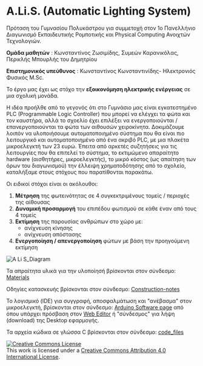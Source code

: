 # A.Li.S. (Automatic Lighting System)
Πρόταση του Γυμνασίου Πολυκάστρου για συμμετοχή στον 1ο Πανελλήνιο Διαγωνισμό Εκπαιδευτικής Ρομποτικής και Physical Computing Ανοιχτών Τεχνολογιών.

**Ομάδα μαθητών** : Κωνσταντίνος Ζωσιμίδης, Συμεών Καρανικόλας, Περικλής Μπουρλής του Δημητρίου 

**Επιστημονικός υπεύθυνος** : Κωνσταντίνος Κωνσταντινίδης- Ηλεκτρονιός Φυσικός M.Sc.


Το έργο μας έχει ως στόχο την **εξοικονόμηση ηλεκτρικής ενέργειας** σε μια σχολική μονάδα.

Η ιδέα προήλθε από το γεγονός ότι στο Γυμνάσιο μας είναι εγκατεστημένο PLC (Programmable Logic Controller) που μπορεί να ελέγχει τα φώτα και τον καυστήρα, αλλά το σχοελίο έχει επιλέξει να ενεργοποιούνται / επανεργοποιούνται τα φώτα των αιθουσών  χειροκίνητα. 
Δοκιμάζουμε λοιπόν να υλοποιήσουμε αυτοματοποιημένο σύστημα που θα είναι πιο λειτουργικό και αυτοματοποιημένο από ένα ακριβό PLC, με μια πλακέτα μικροελεγκτή των 23 ευρώ.
Έπειτα από αρκετές συζητήσεις για τις λειτουργίες που θα επιτελεί το σύστημα, το εκτιμώμενο απαραίτητο hardware (αισθητήρες, μικροελεγκτής), το μικρό κόστος (ως απαίτηση των όρων του διαγωνισμού) την έλλειψη χρηματοδότησης από το σχολείο, καταλήξαμε στους στόχους που παρατίθονται παρακάτω. 

Οι ειδικοί στόχοι είναι οι ακόλουθοι:

1) **Μέτρηση** της φωτεινότητας σε 4 συγκεκτριμένους τομείς / περιοχές της αίθουσας
2) **Δυναμική προσαρμογή** του επιπέδου φωτισμού σε κάθε έναν από τους 4 τομείς
2) **Εκτίμηση** της παρουσίας ανθρώπων στο χώρο με:
    - ανίχνευση κίνησης 
    - ανίχνευση απόστασης
3) **Ενεργοποίηση / απενεργοποίηση** φώτων με βάση την προηγούμενη εκτίμηση

![A Li S_Diagram](https://github.com/konsk/ALiS/blob/master/Schematics-Images/A.Li.S_diagram.png)

Τα απραίτητα υλικά για την υλοποίησή βρίσκονται στον σύνδεσμο: [Materials](https://github.com/konsk/ALiS/blob/master/Materials.md)

Οδηγίες κατασκευής βρίσκονται στον σύνδεσμο: [Construction-notes](https://github.com/konsk/ALiS/blob/master/Construction-notes.md)

Το λογισμικό (IDE) για συγγραφή, αποσφαλμάτωση και "ανέβασμα"  στον μικροελεγκτή, βρίσκονται στον σύνδεσμο: [Arduino Software page](https://www.arduino.cc/en/Main/Software) από όπου υπάρχει πρόσβαση στον [Web Editor](https://create.arduino.cc/editor) ή "σύνδεσμος"  για λήψη (download) της Desktop εφαρμογής.

Τα αρχεία κώδικα σε γλώσσα C βρίσκονται στον σύνδεσμο: [code_files](https://github.com/konsk/A.Li.S./tree/master/code_files)


<a rel="license" href="http://creativecommons.org/licenses/by/4.0/"><img alt="Creative Commons License" style="border-width:0" src="https://i.creativecommons.org/l/by/4.0/88x31.png" /></a><br />This work is licensed under a <a rel="license" href="http://creativecommons.org/licenses/by/4.0/">Creative Commons Attribution 4.0 International License</a>.

